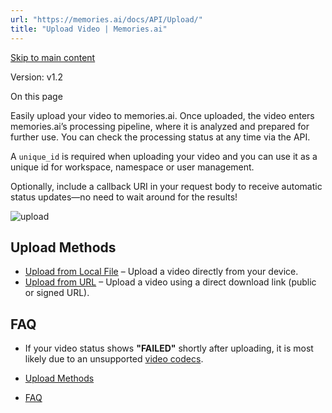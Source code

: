```yaml
---
url: "https://memories.ai/docs/API/Upload/"
title: "Upload Video | Memories.ai"
---
```


[Skip to main content](https://memories.ai/docs/API/Upload/#__docusaurus_skipToContent_fallback)

Version: v1.2

On this page

Easily upload your video to memories.ai. Once uploaded, the video enters memories.ai’s processing pipeline, where it is analyzed and prepared for further use. You can check the processing status at any time via the API.

A `unique_id` is required when uploading your video and you can use it as a unique id for workspace, namespace or user management.

Optionally, include a callback URI in your request body to receive automatic status updates—no need to wait around for the results!

![upload](https://memories.ai/docs/assets/images/l_upload_video-a620cb5fadcdfc274f2dfc40be2d4e1d.png)

## Upload Methods [​](https://memories.ai/docs/API/Upload/\#upload-methods "Direct link to Upload Methods")

- [Upload from Local File](https://memories.ai/docs/API/Upload/Upload-from-local/) – Upload a video directly from your device.
- [Upload from URL](https://memories.ai/docs/API/Upload/Upload-from-url/) – Upload a video using a direct download link (public or signed URL).

## FAQ [​](https://memories.ai/docs/API/Upload/\#faq "Direct link to FAQ")

- If your video status shows **"FAILED"** shortly after uploading, it is most likely due to an unsupported [video codecs](https://memories.ai/docs/API/Upload/Upload-from-local/#prerequisites).

- [Upload Methods](https://memories.ai/docs/API/Upload/#upload-methods)
- [FAQ](https://memories.ai/docs/API/Upload/#faq)